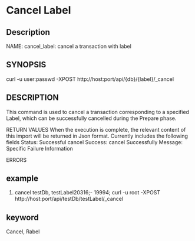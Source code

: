 <!-- 
Licensed to the Apache Software Foundation (ASF) under one
or more contributor license agreements.  See the NOTICE file
distributed with this work for additional information
regarding copyright ownership.  The ASF licenses this file
to you under the Apache License, Version 2.0 (the
"License"); you may not use this file except in compliance
with the License.  You may obtain a copy of the License at

  http://www.apache.org/licenses/LICENSE-2.0

Unless required by applicable law or agreed to in writing,
software distributed under the License is distributed on an
"AS IS" BASIS, WITHOUT WARRANTIES OR CONDITIONS OF ANY
KIND, either express or implied.  See the License for the
specific language governing permissions and limitations
under the License.
-->

# Cancel Label
## Description
NAME:
cancel_label: cancel a transaction with label

## SYNOPSIS
curl -u user:passwd -XPOST http://host:port/api/{db}/{label}/_cancel

## DESCRIPTION
This command is used to cancel a transaction corresponding to a specified Label, which can be successfully cancelled during the Prepare phase.

RETURN VALUES
When the execution is complete, the relevant content of this import will be returned in Json format. Currently includes the following fields
Status: Successful cancel
Success: cancel Successfully
Message: Specific Failure Information

ERRORS

## example

1. cancel testDb, testLabel20316;- 19994;
curl -u root -XPOST http://host:port/api/testDb/testLabel/_cancel

## keyword
Cancel, Rabel
